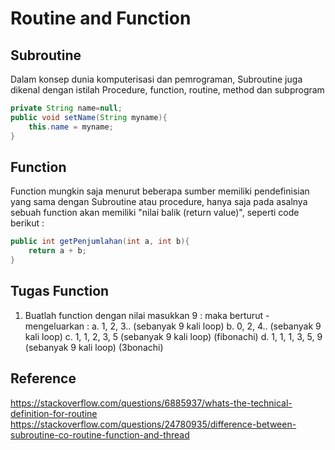 # Routine and Function
## Subroutine 
Dalam konsep dunia komputerisasi dan pemrograman, Subroutine juga dikenal dengan istilah Procedure, function, routine, method dan subprogram
```java
private String name=null;
public void setName(String myname){
	this.name = myname;
}
```

## Function
Function mungkin saja menurut beberapa sumber memiliki pendefinisian yang sama dengan Subroutine atau procedure, hanya saja pada asalnya sebuah function akan memiliki "nilai balik (return value)", seperti code berikut : 

```java
public int getPenjumlahan(int a, int b){
	return a + b;
}
```
  
## Tugas Function
1. Buatlah function dengan nilai masukkan 9 : maka berturut - mengeluarkan : 
	a. 1, 2, 3.. (sebanyak 9 kali loop)
	b. 0, 2, 4.. (sebanyak 9 kali loop)
	c. 1, 1, 2, 3, 5 (sebanyak 9 kali loop) (fibonachi)
	d. 1, 1, 1, 3, 5, 9 (sebanyak 9 kali loop) (3bonachi) 

## Reference 
https://stackoverflow.com/questions/6885937/whats-the-technical-definition-for-routine
https://stackoverflow.com/questions/24780935/difference-between-subroutine-co-routine-function-and-thread